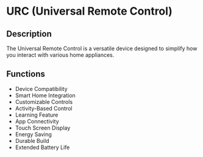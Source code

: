 # URC (Universal Remote Control)
 
 
 ## Description
 The Universal Remote Control is a versatile device designed to simplify how you interact with various home appliances.

## Functions 
* Device Compatibility
* Smart Home Integration
* Customizable Controls
* Activity-Based Control
* Learning Feature
* App Connectivity
* Touch Screen Display
* Energy Saving
* Durable Build
* Extended Battery Life
